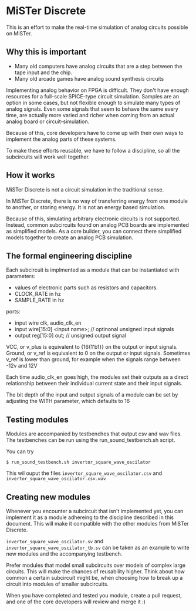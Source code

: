 # MiSTer Discrete

This is an effort to make the real-time simulation of analog circuits possible on MiSTer.
## Why this is important

* Many old computers have analog circuits that are a step between the tape input and the chip.
* Many old arcade games have analog sound synthesis circuits
  
Implementing analog behavior on FPGA is difficult. They don't have enough resources for a full-scale SPICE-type circuit simulation.
Samples are an option in some cases, but not flexible enough to simulate many types of analog signals. Even some signals that seem to behave the same every time, are actually more varied and richer when coming from an actual analog board or circuit-simulation.

Because of this, core developers have to come up with their own ways to implement the analog parts of these systems.

To make these efforts reusable, we have to follow a discipline, so all the subcircuits will work well together. 

## How it works

MiSTer Discrete is not a circuit simulation in the traditional sense.

In MiSTer Discrete, there is no way of transferring energy from one module to another,
or storing energy. It is not an energy based simulation.

Because of this, simulating arbitrary electronic circuits is not supported.
Instead, common subcircuits found on analog PCB boards are implemented as simplified models.
As a core builder, you can connect there simplified models together to create an analog PCB simulation.

## The formal engineering discipline

Each subcircuit is implmented as a module that can be instantiated with parameters:
* values of electronic parts such as resistors and capacitors.
* CLOCK_RATE in hz
* SAMPLE_RATE in hz
  
ports:
* input wire clk, audio_clk_en
* input wire[15:0] \<input name\>; // optinonal unsigned input signals
* output reg[15:0] out; // unsigned output signal

VCC, or v_plus is equivalent to {16{1'b1}} on the output or input signals.
Ground, or v_ref is equivalent to 0 on the output or input signals.
Sometimes v_ref is lower than ground, for example when the signals range between -12v and 12V

Each time audio_clk_en goes high, the modules set their outputs as a direct relationship between their individual current state and their input signals.

The bit depth of the input and output signals of a module can be set by adjusting the WITH parameter, which defaults to 16
## Testing modules

Modules are accompanied by testbenches that output csv and wav files.
The testbenches can be run using the run_sound_testbench.sh script.

You can try
```
$ run_sound_testbench.sh invertor_square_wave_oscilator
```

This wil ouput the files `invertor_square_wave_oscilator.csv` and `invertor_square_wave_oscilator.csv.wav`

## Creating new modules

Whenever you encounter a subcircuit that isn't implemented yet, you can implement it as a module adhereing to the discipline described in this document. This will make it compatible with the other modules from MiSTer Discrete.

`invertor_square_wave_oscilator.sv` and `invertor_square_wave_oscilator_tb.sv` can be taken as an example to write new modules and the accompanying testbench.

Prefer modules that model small subcircuits over models of complex large circuits.
This will make the chances of reusability higher.
Think about how common a certain subcircuit might be, when choosing how to break up a circuit into modules of smaller subcircuits.

When you have completed and tested you module, create a pull request, and one of the core developers will review and merge it :)
